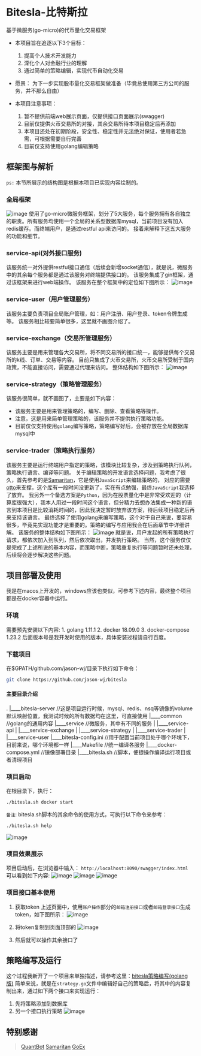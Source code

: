 # Bitesla-比特斯拉
基于微服务(go-micro)的代币量化交易框架

* 本项目旨在追逐以下3个目标：
    1. 提高个人技术开发能力
    2. 深化个人对金融行业的理解
    3. 通过简单的策略编辑，实现代币自动化交易

* 愿景：
    为下一步实现股市量化交易框架做准备（毕竟总使用第三方公司的服务，并不那么自由）

* 本项目注意事项：
    1. 暂不提供前端web展示页面，仅提供接口页面展示(swagger)
    2. 目前仅提供火币交易所的对接，其余交易所待本项目稳定后再添加
    3. 本项目还处在初期阶段，安全性、稳定性并无法绝对保证，使用者若急需，可根据需要自行完善
    4. 目前仅支持使用golang编辑策略

## 框架图与解析
`ps:` 本节所展示的结构图是根据本项目已实现内容绘制的。

### 全局框架
![image](/img/1.png)
使用了go-micro微服务框架，划分了5大服务，每个服务拥有各自独立的职责。所有服务均使用一个全局的关系型数据库mysql，当前项目没有加入redis缓存。而终端用户，是通过restful api来访问的。
接着来解释下这五大服务的功能和细节。

### service-api(对外接口服务)
该服务统一对外提供restful接口通信（后续会新增socket通信），就是说，微服务中的其余每个服务都是通过该服务对终端提供接口的。
该服务集成了gin框架，通过该框架来进行web端操作。
该服务在整个框架中的定位如下图所示：
![image](/img/2.png)

### service-user（用户管理服务）
该服务主要负责项目全局账户管理，如：用户注册、用户登录、token令牌生成等。
该服务相比较要简单很多，这里就不画图介绍了。

### service-exchange（交易所管理服务）
该服务主要是用来管理各大交易所，将不同交易所的接口统一，能够提供每个交易所的k线、订单、交易等内容。
目前只集成了火币交易所，火币交易所受制于国内政策，不能直接访问，需要通过代理来访问。
整体结构如下图所示：
![image](/img/3.png)

### service-strategy（策略管理服务）
该服务很简单，就不画图了，主要是如下内容：
* 该服务主要是用来管理策略的，编写、删除、查看策略等操作。
* 注意，这是用来简单管理策略的，该服务并不提供执行策略功能。
* 目前仅仅支持使用`golang`编写策略，策略编写好后，会被存放在全局数据库mysql中

### service-trader（策略执行服务）
该服务主要是运行终端用户指定的策略，该模块比较复杂，涉及到策略执行队列，策略执行语言、编译等问题。
关于编辑策略的开发语言选择问题，我考虑了很久，首先参考的是[Samaritan](https://github.com/jason-wj/samaritan)，它是使用`JavaScript`来编辑策略的，
对应的需要[otto](https://github.com/robertkrimen/otto)来支撑，这个库有一段时间没更新了，实在有点勉强，最终`JavaScript`我选择了放弃。
我另外一个备选方案是`Python`，因为在股票量化中是非常受欢迎的（计算库很强大），我本人用过一段时间这个语言，但分精力去想办法集成一种新的语言到本项目是比较消耗时间的，因此我决定暂时放弃该方案，待后续项目稳定后再来支持该语言。
最终选择了使用golang来编写策略，这个对于自己来说，要容易很多，毕竟先实现功能才是重要的。策略的编写与应用我会在后面章节中详细讲解。
该服务的整体结构如下图所示：
![image](/img/4.png)
就是说，用户发起的所有策略执行请求，都依次加入到队列，然后依次取出，并发执行策略。
当然，这个服务仅仅是完成了上述所说的基本内容，而策略中断，策略重复执行等问题暂时还未处理，后续将会逐步解决这些问题。

## 项目部署及使用
我是在macos上开发的，windows应该也类似，可参考下述内容，最终整个项目都是在docker容器中运行。

### 环境
需要预先安装以下内容:
    1. golang 1.11.1
    2. docker 18.09.0
    3. docker-compose 1.23.2
后面版本号是我开发时使用的版本，具体安装过程请自行百度。

### 下载项目
在$GPATH/github.com/jason-wj/目录下执行如下命令：
```sh
git clone https://github.com/jason-wj/bitesla
```

#### 主要目录介绍
.
|____bitesla-server         //这是项目运行时候，mysql、redis、nsq等镜像的volume默认映射位置，我测试时候的所有数据均在这里，可直接使用
|____common                 //golang的通用内容
|____service                //微服务，其中有不同的服务
| |____service-api
| |____service-exchange
| |____service-strategy
| |____service-trader
| |____service-user
|____bitesla-config.ini     //用于配置当前项目处于哪个环境下，目前来说，哪个环境都一样
|____Makefile               //统一编译各服务
|____docker-compose.yml     //镜像部署目录
|____bitesla.sh             //脚本，便捷操作编译运行项目或者清理项目

### 项目启动
在根目录下，执行：
```sh
./bitesla.sh docker start
```
`备注`:
bitesla.sh脚本的其余命令的使用方式，可执行以下命令来参考：
```sh
./bitesla.sh help
```
![image](/img/5.png)

### 项目效果展示
项目启动后，在浏览器中输入：
`http://localhost:8090/swagger/index.html`
可以看到如下内容:
![image](/img/6.png)
![image](/img/7.png)
![image](/img/8.png)

### 项目接口基本使用
1. 获取token
上述页面中，使用`账户操作`部分的`邮箱注册接口`或者`邮箱登录接口`生成token，如下图所示：
![image](/img/9.png)

2. 将token复制到页面顶部的
![image](/img/10.png)

3. 然后就可以操作其余接口了

## 策略编写及运行
这个过程我新开了一个项目来单独描述，请参考这里：[bitesla策略编写(golang版)](https://github.com/jason-wj/bitesla-strategy-exec)
简单来说，就是在`strategy.go`文件中编辑好自己的策略后，将其中的内容复制出来，通过如下两个接口来实现运行：
1. 先将策略添加到数据库
2. 另一个接口执行策略
![image](/img/11.png)


## 特别感谢
>[QuantBot](https://github.com/jason-wj/QuantBot)
>[Samaritan](https://github.com/jason-wj/samaritan)
>[GoEx](https://github.com/nntaoli-project/GoEx)